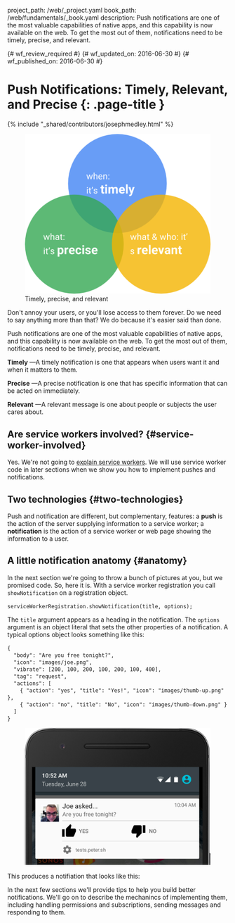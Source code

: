 project_path: /web/_project.yaml
book_path: /web/fundamentals/_book.yaml
description: Push notifications are one of the most valuable capabilities of native apps, and this capability is now available on the web. To get the most out of them, notifications need to be timely, precise, and relevant.

{# wf_review_required #}
{# wf_updated_on: 2016-06-30 #}
{# wf_published_on: 2016-06-30 #}

# Push Notifications: Timely, Relevant, and Precise {: .page-title }

{% include "_shared/contributors/josephmedley.html" %}

<figure class="attempt-right">
  <img src="images/tpnr.png" alt="Timely, precise, and relevant">
  <figcaption>Timely, precise, and relevant</figcaption>
</figure>

Don't annoy your users, or you'll lose access to them forever. Do we need to
say anything more than that? We do because it's easier said than done. 

Push notifications are one of the most valuable capabilities of native apps, 
and this capability is now available on the web. To get the most out of them,
notifications need to be timely, precise, and relevant.

**Timely** —A timely notification is one that appears when users want it and when
it matters to them.

**Precise** —A precise notification is one that has specific information that can
be acted on immediately.

**Relevant** —A relevant message is one about people or subjects the user cares
about.

<div style="clear:both;"></div>

## Are service workers involved? {#service-worker-involved}

Yes. We're not going to [explain service workers](../../getting-started/primers/service-workers). We will use service worker code
in later sections when we show you how to implement pushes and notifications.

## Two technologies {#two-technologies}

Push and notification are different, but complementary, features: a **push** is
the action of the server supplying information to a service worker; a
**notification** is the action of a service worker or web page showing the
information to a user.

## A little notification anatomy {#anatomy}

In the next section we're going to throw a bunch of pictures at you, but we
promised code. So, here it is. With a service worker registration you call
`showNotification` on a registration object.


    serviceWorkerRegistration.showNotification(title, options);
    

The `title` argument appears as a heading in the notification. The `options`
argument is an object literal that sets the other properties of a notification.
A typical options object looks something like this:


    {
      "body": "Are you free tonight?",
      "icon": "images/joe.png",
      "vibrate": [200, 100, 200, 100, 200, 100, 400],
      "tag": "request",
      "actions": [
        { "action": "yes", "title": "Yes!", "icon": "images/thumb-up.png" },
        { "action": "no", "title": "No", "icon": "images/thumb-down.png" }
      ]
    }
    

<figure class="attempt-right">
  <img src="images/joe-asked-contextual.png" alt="Example Notification">
</figure>

This produces a notifiation that looks like this:

In the next few sections we'll provide tips to help you build better
notifications. We'll go on to describe the mechanincs of implementing them,
including handling permissions and subscriptions, sending messages and
responding to them.
